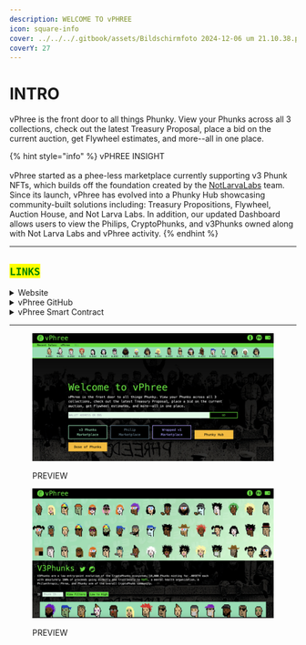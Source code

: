 ```yaml
---
description: WELCOME TO vPHREE
icon: square-info
cover: ../../../.gitbook/assets/Bildschirmfoto 2024-12-06 um 21.10.38.png
coverY: 27
---
```


# INTRO

vPhree is the front door to all things Phunky. View your Phunks across all 3 collections, check out the latest Treasury Proposal, place a bid on the current auction, get Flywheel estimates, and more--all in one place.

{% hint style="info" %}
vPHREE INSIGHT\
\
vPhree started as a phee-less marketplace currently supporting v3 Phunk NFTs, which builds off the foundation created by the [NotLarvaLabs](https://notlarvalabs.com/) team. Since its launch, vPhree has evolved into a Phunky Hub showcasing community-built solutions including: Treasury Propositions, Flywheel, Auction House, and Not Larva Labs. In addition, our updated Dashboard allows users to view the Philips, CryptoPhunks, and v3Phunks owned along with Not Larva Labs and vPhree activity.
{% endhint %}

***

## <mark style="color:green;">`LINKS`</mark>

<details>

<summary>Website</summary>

[https://www.vphree.io/](https://www.vphree.io/)

</details>

<details>

<summary>vPhree GitHub</summary>

[https://github.com/rdupo/vphree-next-dev](https://github.com/rdupo/vphree-next-dev)

</details>

<details>

<summary>vPhree Smart Contract</summary>

[https://etherscan.io/address/0xAcCDD31413e3aD25AFF71394dFE68E17306580B5#code](https://etherscan.io/address/0xAcCDD31413e3aD25AFF71394dFE68E17306580B5#code)

</details>

***

<figure><img src="../../../.gitbook/assets/Bildschirmfoto 2024-12-06 um 21.15.49.png" alt=""><figcaption><p>PREVIEW</p></figcaption></figure>

<figure><img src="../../../.gitbook/assets/Bildschirmfoto 2024-12-06 um 21.20.14.png" alt=""><figcaption><p>PREVIEW</p></figcaption></figure>
